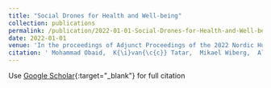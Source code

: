 ```yaml
---
title: "Social Drones for Health and Well-being"
collection: publications
permalink: /publication/2022-01-01-Social-Drones-for-Health-and-Well-being
date: 2022-01-01
venue: 'In the proceedings of Adjunct Proceedings of the 2022 Nordic Human-Computer Interaction Conference'
citation: ' Mohammad Obaid,  K{\i}van{\c{c}} Tatar,  Mikael Wiberg,  Alan Said,  Mattias Rost,  Alexandra Weilenmann,  Wafa Johal,  Friederike Eyssel, &quot;Social Drones for Health and Well-being.&quot; In the proceedings of Adjunct Proceedings of the 2022 Nordic Human-Computer Interaction Conference, 2022.'
---
```

Use [Google Scholar](https://scholar.google.com/scholar?q=Social+Drones+for+Health+and+Well+being){:target="_blank"} for full citation